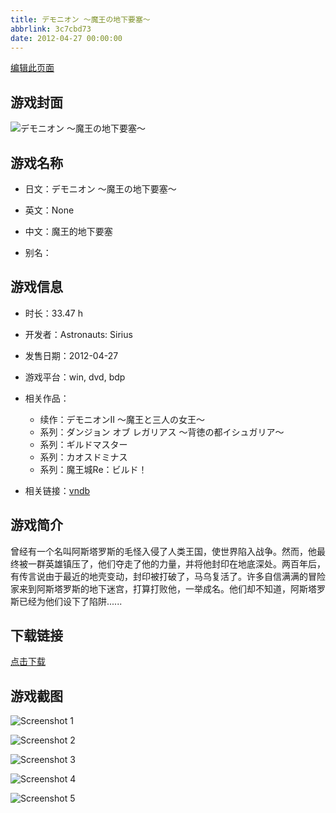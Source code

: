```yaml
---
title: デモニオン ～魔王の地下要塞～
abbrlink: 3c7cbd73
date: 2012-04-27 00:00:00
---
```

[编辑此页面](https://github.com/ACG-3/ADV3-source/blob/main/source/_posts/games/%E3%83%87%E3%83%A2%E3%83%8B%E3%82%AA%E3%83%B3%20%EF%BD%9E%E9%AD%94%E7%8E%8B%E3%81%AE%E5%9C%B0%E4%B8%8B%E8%A6%81%E5%A1%9E%EF%BD%9E.md)

## 游戏封面

![デモニオン ～魔王の地下要塞～](https%3A//pan.timero.xyz/onedrive/img_lib_001/%E3%83%87%E3%83%A2%E3%83%8B%E3%82%AA%E3%83%B3%20%EF%BD%9E%E9%AD%94%E7%8E%8B%E3%81%AE%E5%9C%B0%E4%B8%8B%E8%A6%81%E5%A1%9E%EF%BD%9E_cover.avif)


## 游戏名称

- 日文：デモニオン ～魔王の地下要塞～
- 英文：None
- 中文：魔王的地下要塞

- 别名：


## 游戏信息

- 时长：33.47 h
- 开发者：Astronauts: Sirius
- 发售日期：2012-04-27
- 游戏平台：win, dvd, bdp
- 相关作品：
   - 续作：デモニオンII ～魔王と三人の女王～
   - 系列：ダンジョン オブ レガリアス ～背徳の都イシュガリア～
   - 系列：ギルドマスター
   - 系列：カオスドミナス
   - 系列：魔王城Re：ビルド！

- 相关链接：[vndb](https://vndb.org/v10041)


## 游戏简介

曾经有一个名叫阿斯塔罗斯的毛怪入侵了人类王国，使世界陷入战争。然而，他最终被一群英雄镇压了，他们夺走了他的力量，并将他封印在地底深处。两百年后，有传言说由于最近的地壳变动，封印被打破了，马乌复活了。许多自信满满的冒险家来到阿斯塔罗斯的地下迷宫，打算打败他，一举成名。他们却不知道，阿斯塔罗斯已经为他们设下了陷阱......




## 下载链接

[点击下载](https://pan.timero.xyz/onedrive/adv_lib_001/%E3%83%87%E3%83%A2%E3%83%8B%E3%82%AA%E3%83%B3%20%EF%BD%9E%E9%AD%94%E7%8E%8B%E3%81%AE%E5%9C%B0%E4%B8%8B%E8%A6%81%E5%A1%9E%EF%BD%9E)


## 游戏截图


![Screenshot 1](https%3A//pan.timero.xyz/onedrive/img_lib_001/%E3%83%87%E3%83%A2%E3%83%8B%E3%82%AA%E3%83%B3%20%EF%BD%9E%E9%AD%94%E7%8E%8B%E3%81%AE%E5%9C%B0%E4%B8%8B%E8%A6%81%E5%A1%9E%EF%BD%9E_Screenshot_1.avif)

![Screenshot 2](https%3A//pan.timero.xyz/onedrive/img_lib_001/%E3%83%87%E3%83%A2%E3%83%8B%E3%82%AA%E3%83%B3%20%EF%BD%9E%E9%AD%94%E7%8E%8B%E3%81%AE%E5%9C%B0%E4%B8%8B%E8%A6%81%E5%A1%9E%EF%BD%9E_Screenshot_2.avif)

![Screenshot 3](https%3A//pan.timero.xyz/onedrive/img_lib_001/%E3%83%87%E3%83%A2%E3%83%8B%E3%82%AA%E3%83%B3%20%EF%BD%9E%E9%AD%94%E7%8E%8B%E3%81%AE%E5%9C%B0%E4%B8%8B%E8%A6%81%E5%A1%9E%EF%BD%9E_Screenshot_3.avif)

![Screenshot 4](https%3A//pan.timero.xyz/onedrive/img_lib_001/%E3%83%87%E3%83%A2%E3%83%8B%E3%82%AA%E3%83%B3%20%EF%BD%9E%E9%AD%94%E7%8E%8B%E3%81%AE%E5%9C%B0%E4%B8%8B%E8%A6%81%E5%A1%9E%EF%BD%9E_Screenshot_4.avif)

![Screenshot 5](https%3A//pan.timero.xyz/onedrive/img_lib_001/%E3%83%87%E3%83%A2%E3%83%8B%E3%82%AA%E3%83%B3%20%EF%BD%9E%E9%AD%94%E7%8E%8B%E3%81%AE%E5%9C%B0%E4%B8%8B%E8%A6%81%E5%A1%9E%EF%BD%9E_Screenshot_5.avif)

